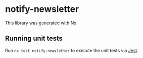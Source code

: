 # notify-newsletter

This library was generated with [Nx](https://nx.dev).

## Running unit tests

Run `nx test notify-newsletter` to execute the unit tests via [Jest](https://jestjs.io).

